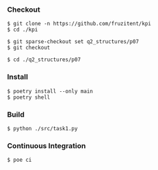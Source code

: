 ### Checkout
```shell
$ git clone -n https://github.com/fruzitent/kpi
$ cd ./kpi

$ git sparse-checkout set q2_structures/p07
$ git checkout

$ cd ./q2_structures/p07
```

### Install
```shell
$ poetry install --only main
$ poetry shell
```

### Build
```shell
$ python ./src/task1.py
```

### Continuous Integration
```shell
$ poe ci
```
